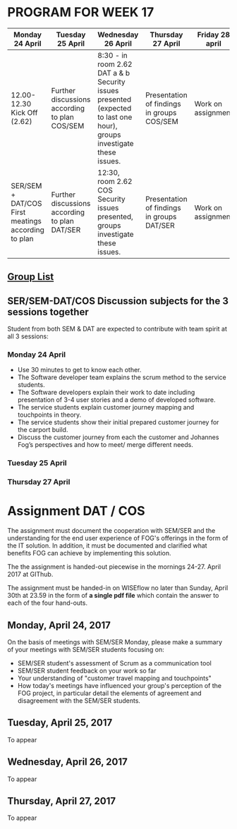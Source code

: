 # PROGRAM FOR WEEK 17
Monday 24 April | Tuesday 25 April | Wednesday 26 April |Thursday 27 April | Friday 28 april
---|---|---|---|---
12.00-12.30 Kick Off (2.62) | Further discussions according to plan COS/SEM | 8:30 - in room 2.62 <br>DAT a & b Security issues presented (expected to last one hour), groups investigate these issues. | Presentation of findings in groups COS/SEM | Work on assignment
SER/SEM + DAT/COS First meatings according to plan | Further discussions according to plan DAT/SER | 12:30, room 2.62 <br>COS Security issues presented, groups investigate these issues. |Presentation of findings in groups DAT/SER| Work on assignment

## [Group List](Groups.md)

## SER/SEM-DAT/COS Discussion subjects for the 3 sessions together

Student from both SEM & DAT are expected to contribute with team spirit at all 3 sessions:

### Monday 24 April
* Use 30 minutes to get to know each other.
* The Software developer team explains the scrum method to the service students.
* The Software developers explain their work to date including presentation of 3-4 user stories and a demo of developed software. 
* The service students explain customer journey mapping and touchpoints in theory.
* The service students show their initial prepared customer journey for the carport build.
* Discuss the customer journey from each the customer and Johannes Fog’s perspectives and how to meet/ merge different needs.

### Tuesday 25 April



### Thursday 27 April



# Assignment DAT / COS
The assignment must document the cooperation with SEM/SER and the understanding for the end user experience of FOG's offerings in the form of the IT solution. In addition, it must be documented and clarified what benefits FOG can achieve by implementing this solution.

The the assignment is handed-out piecewise in the mornings 24-27. April 2017 at GIThub. 

The assignment must be handed-in on WISEflow no later than Sunday, April 30th at 23.59 in the form of **a single pdf file** which contain the answer to each of the four hand-outs.

## Monday, April 24, 2017
On the basis of meetings with SEM/SER Monday, please make a summary of your meetings with SEM/SER students focusing on:

* SEM/SER student's assessment of Scrum as a communication tool
* SEM/SER student feedback on your work so far
* Your understanding of "customer travel mapping and touchpoints"
* How today's meetings have influenced your group's perception of the FOG project, in 
particular detail the elements of agreement and disagreement with the SEM/SER students.

## Tuesday, April 25, 2017

To appear

## Wednesday, April 26, 2017

To appear

## Thursday, April 27, 2017

To appear

